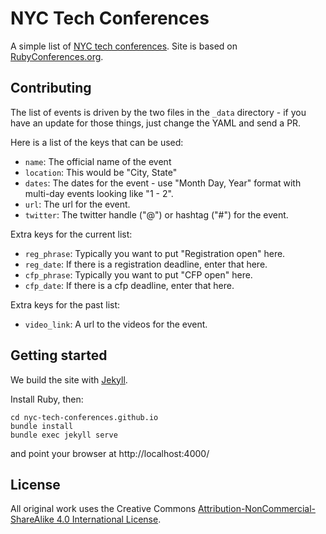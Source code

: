 # NYC Tech Conferences

A simple list of [NYC tech conferences][n]. Site is based on [RubyConferences.org][r].

[n]: http://nyctechconferences.org
[r]: http://rubyconferences.org/

## Contributing

The list of events is driven by the two files in the `_data` directory - if you
have an update for those things, just change the YAML and send a PR.

Here is a list of the keys that can be used:

* `name`: The official name of the event
* `location`: This would be "City, State"
* `dates`: The dates for the event - use "Month Day, Year" format with multi-day
  events looking like "1 - 2".
* `url`: The url for the event.
* `twitter`: The twitter handle ("@") or hashtag ("#") for the event.

Extra keys for the current list:

* `reg_phrase`: Typically you want to put "Registration open" here.
* `reg_date`: If there is a registration deadline, enter that here.
* `cfp_phrase`: Typically you want to put "CFP open" here.
* `cfp_date`: If there is a cfp deadline, enter that here.

Extra keys for the past list:

* `video_link`: A url to the videos for the event.

## Getting started

We build the site with [Jekyll](https://jekyllrb.com/).

Install Ruby, then:
```
cd nyc-tech-conferences.github.io
bundle install
bundle exec jekyll serve
```
and point your browser at http://localhost:4000/

## License

All original work uses the Creative Commons
[Attribution-NonCommercial-ShareAlike 4.0 International License][l].

[l]: http://creativecommons.org/licenses/by-nc-sa/4.0/deed.en_US.

